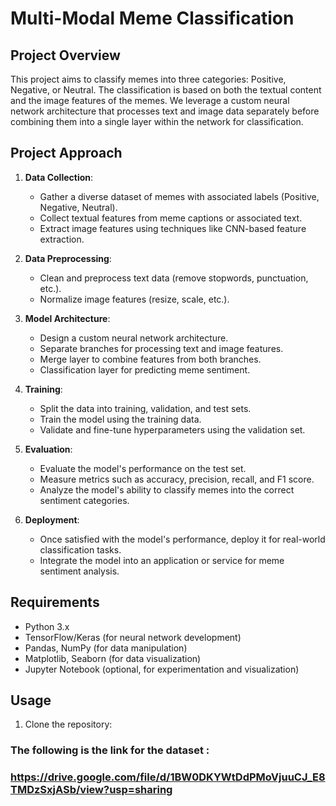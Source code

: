 # Multi-Modal Meme Classification

## Project Overview
This project aims to classify memes into three categories: Positive, Negative, or Neutral. The classification is based on both the textual content and the image features of the memes. We leverage a custom neural network architecture that processes text and image data separately before combining them into a single layer within the network for classification.

## Project Approach
1. **Data Collection**:
   - Gather a diverse dataset of memes with associated labels (Positive, Negative, Neutral).
   - Collect textual features from meme captions or associated text.
   - Extract image features using techniques like CNN-based feature extraction.

2. **Data Preprocessing**:
   - Clean and preprocess text data (remove stopwords, punctuation, etc.).
   - Normalize image features (resize, scale, etc.).

3. **Model Architecture**:
   - Design a custom neural network architecture.
   - Separate branches for processing text and image features.
   - Merge layer to combine features from both branches.
   - Classification layer for predicting meme sentiment.

4. **Training**:
   - Split the data into training, validation, and test sets.
   - Train the model using the training data.
   - Validate and fine-tune hyperparameters using the validation set.

5. **Evaluation**:
   - Evaluate the model's performance on the test set.
   - Measure metrics such as accuracy, precision, recall, and F1 score.
   - Analyze the model's ability to classify memes into the correct sentiment categories.

6. **Deployment**:
   - Once satisfied with the model's performance, deploy it for real-world classification tasks.
   - Integrate the model into an application or service for meme sentiment analysis.

## Requirements
- Python 3.x
- TensorFlow/Keras (for neural network development)
- Pandas, NumPy (for data manipulation)
- Matplotlib, Seaborn (for data visualization)
- Jupyter Notebook (optional, for experimentation and visualization)

## Usage
1. Clone the repository: 

### The following is the link for the dataset :
### https://drive.google.com/file/d/1BW0DKYWtDdPMoVjuuCJ_E8TMDzSxjASb/view?usp=sharing
